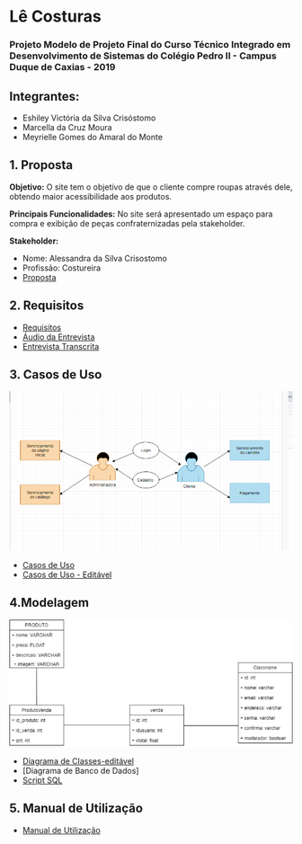 # Lê Costuras

### Projeto Modelo de Projeto Final do Curso Técnico Integrado em Desenvolvimento de Sistemas do Colégio Pedro II - Campus Duque de Caxias - 2019

## Integrantes:
- Eshiley Victória da Silva Crisóstomo
- Marcella da Cruz Moura
- Meyrielle Gomes do Amaral do Monte

## 1. Proposta

**Objetivo:** O site tem o objetivo de que o cliente compre roupas através dele, obtendo maior acessibilidade aos produtos.

**Principais Funcionalidades:**
No site será apresentado um espaço para compra e exibição de peças confraternizadas pela stakeholder.

**Stakeholder:**

- Nome: Alessandra da Silva Crisostomo 
- Profissão: Costureira 
- [Proposta](https://github.com/cp2-dc-info-projeto-final/le-costuras/blob/master/documentacao/proposta.md)


## 2. Requisitos
- [Requisitos](https://github.com/cp2-dc-info-projeto-final/le-costuras/blob/master/documentacao/requisitos.md)
- [Áudio da Entrevista](https://github.com/cp2-dc-info-projeto-final/le-costuras/blob/master/documentacao/entrevista.mp3)
- [Entrevista Transcrita](https://github.com/cp2-dc-info-projeto-final/le-costuras/blob/master/documentacao/entrevista.md)


## 3. Casos de Uso
![Casos de Uso - Diagrama](https://github.com/cp2-dc-info-projeto-final/le-costuras/blob/master/documentacao/casosdeuso.png)
- [Casos de Uso](https://github.com/cp2-dc-info-projeto-final/le-costuras/blob/master/documentacao/casos-de-uso.md)
- [Casos de Uso - Editável](https://github.com/cp2-dc-info-projeto-final/le-costuras/blob/master/documentacao/link-casosdeuso.txt)

## 4.Modelagem
![Diagrama de Classes](https://github.com/cp2-dc-info-projeto-final/le-costuras/blob/master/documentacao/diagramadeclasse.png)
- [Diagrama de Classes-editável](https://www.draw.io/?lightbox=1&highlight=0000ff&edit=_blank&layers=1&nav=1&title=Untitled%20Diagram.drawio#R7ZvZbts4FIafxpctrMXbpZd0AjRFMk4mnV4NGImWiFCkh6K3Pv0cSpS1e2zHgnIhIGjNI%2B7fL%2FE%2FitOz5sH%2BD4HW%2Fg%2FuYtoz%2B%2B6%2BZy16pjkeDuFfFTjEAduy4oAniBuHjDTwTH5jHezr6Ia4OMxVlJxTSdb5oMMZw47MxZAQfJevtuI0P%2BoaebgUeHYQLUd%2FElf6elnmKI3fY%2BL5ycjGcBJfCVBSWa8k9JHLd5mQddez5oJzGX8K9nNM1d4l%2BxK3%2B1Zz9TgxgZk8p8GdN0PfX4XniD%2Fv99%2FH6%2FefK%2F%2FLIO5li%2BhGL%2Fhp%2Bbj46%2BVRz1keko0IdySgiEFptuJMPusrfSg7PqHuAzrwjZpIKJHznpRmPhfkN9RHFC4ZEIDLQmrO5lD1Riidc8oFBBiPBkgbPavO9DACh9DsKVmwUQj9QPtcxQcUymSCnFK0DslbNGXVMEDCI2zGpeSBrqR3AguJ97VbbBzBgeAxD7AUB6iiGySoD%2FniLhWOYeuYnxXNQAeRFqt37Pk42BLEjZgHC7hgtEnFYOYwPxaiEguGJJ7xDXPDrITgQ2aVaSgS1gUis8cllfXMmW41Vf%2FD9hb1BhRkJBfB33FBHxWSQZR4DIoUr1QzhZHAXTzVYcnXqrM1cgjzHqI6CzuNLPX%2BqBCHtisa3ak%2BcV3MlKK4RBK9HRW%2F5jDlaAMHM%2FiBbZ73vw56A5j4HMpGWoYfVV3IOWewFkQiJWHQ5g4rfZ4nu%2Fp7t6zFQ57z%2F4mvqIes9nJCuJT6sAY6g%2F5j7K%2FT5fx%2BuuzQ3xj9wGwZ%2FagG%2FVpgh8fsvz08Tl868jcmPxq3TL7uSQ8ezhHAhhfufJiHZaSnbyeFm0nB6Nsta8GoOwFIAK45OOsM8GWQGsfLlODA7mFRoYUAqKphZjufSPwMClBj7iB9iUiDC8LuJZ7wGjjWmdbQPOEMPwQnWUgOToEBZu5UpVAZY57iwHsi%2F1bbBDqPS7%2F0pqnPi322cEgKDKaeaaSKv5L%2BVCFtFpUOOQzYLaVqBWMOs%2Bcb4eBT69bpJ2QhHj4FMFZvmWCG2KACWBITmCJJtvkJn%2FD3TzwywYm3H0%2B%2BDvLu3rLzfcQr1c2yaV%2Bhp0k%2BSzDGBUXFG1Hq51beP9nvbIYpuLuR%2FBXkhUqa69LMy9NM%2B9w8s2%2FX6%2FBjTxO77lHv%2FrOOcXeZ3vWHSXwTfd5Uzyy%2FRjri30a3eQe%2FKfitJ3tmnc37Vy2r494Q99ZTPbMqyy9QpiSiF1NO3p8bVyE%2BunbN9EUhX3wxStytMnergjFFb5g%2B8ZBIwlX%2FIq5bYH8TvKdPc2NYOM7HFWRHFWTHDYFNcpMM2G3n1a6ka1mfzqxZValf9zr%2Bo89rq18thM9i0iyzFvsm3CBBOoveHP3WXZpVzsNj%2BlvJoyexQg87jTr4N4ffulWzqvKzzqpdfJjbo8JhPjnzMG8MbPn3LXOKwpChAHd27QrCQ6PwuvT8F%2FWN2fFJZ9eaeGaPP7dds%2Bteqabfn9gi4fhIdPBvDb91t2aXU%2FAYPg4QoR39Rum3btfsugQdMxenX6HpBNCQANr%2F6oRdl62FmPmow98s%2FrM9X2P4617VOJytiAg6BTSsgEHr7q%2FuN6oBhyMAuYqfksAb5xQj1kng5hIYN%2BcBoZj%2B2Uf8RZv0b2esu%2F8A)
- [Diagrama de Banco de Dados]
- [Script SQL](https://github.com/cp2-dc-info-projeto-final/le-costuras/blob/master/src/lecosturas.sql)

## 5. Manual de Utilização
- [Manual de Utilização](https://github.com/cp2-dc-info-projeto-final/le-costuras/blob/master/documentacao/manual.md)
